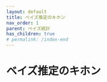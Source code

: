 ```yaml
---
layout: default
title: ベイズ推定のキホン
nav_order: 1
parent: ベイズ統計
has_children: true
# permalink: /index-end
---
```


# ベイズ推定のキホン
